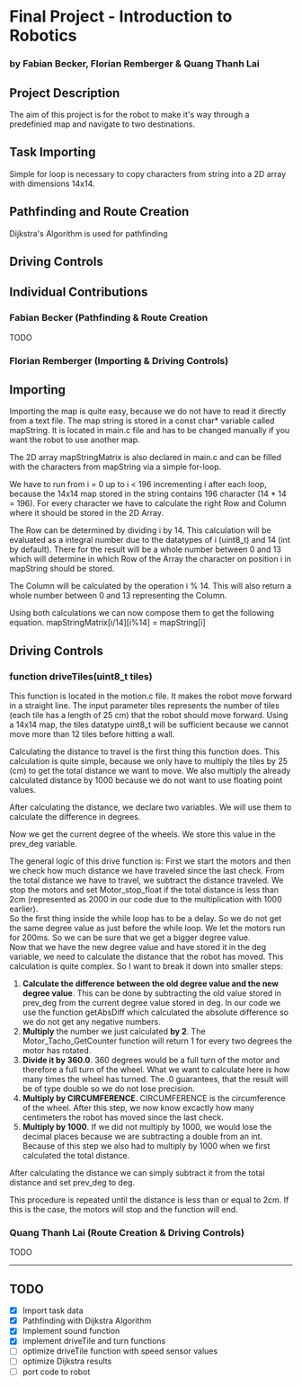 # Final Project - Introduction to Robotics
### by Fabian Becker, Florian Remberger & Quang Thanh Lai

## Project Description
The aim of this project is for the robot to make it's way through a predefinied map and navigate to two destinations.

## Task Importing
Simple for loop is necessary to copy characters from string into a 2D array with dimensions 14x14.

## Pathfinding and Route Creation
Dijkstra's Algorithm is used for pathfinding

## Driving Controls

## Individual Contributions
### Fabian Becker (Pathfinding & Route Creation
TODO

### Florian Remberger (Importing & Driving Controls)
## Importing
Importing the map is quite easy, because we do not have to read it directly from a text file. 
The map string is stored in a const char* variable called mapString.
It is located in main.c file and has to be changed manually if you want the robot to use another map.

The 2D array mapStringMatrix is also declared in main.c and can be filled with the characters from mapString via a simple for-loop.

We have to run from i = 0 up to i < 196 incrementing i after each loop, because the 14x14 map stored in the string contains 196 character (14 * 14 = 196).
For every character we have to calculate the right Row and Column where it should be stored in the 2D Array.

The Row can be determined by dividing i by 14. This calculation will be evaluated as a integral number due to the datatypes of i (uint8_t) and 14 (int by default). 
There for the result will be a whole number between 0 and 13 which will determine in which Row of the Array the character on position i in mapString should be stored.

The Column will be calculated by the operation i % 14. This will also return a whole number between 0 and 13 representing the Column.

Using both calculations we can now compose them to get the following equation.
mapStringMatrix[i/14][i%14] = mapString[i]

## Driving Controls
### function driveTiles(uint8_t tiles) 
This function is located in the motion.c file. 
It makes the robot move forward in a straight line. 
The input parameter tiles represents the number of tiles (each tile has a length of 25 cm) that the robot should move forward. 
Using a 14x14 map, the tiles datatype uint8_t will be sufficient because we cannot move more than 12 tiles before hitting a wall. 

Calculating the distance to travel is the first thing this function does. 
This calculation is quite simple, because we only have to multiply the tiles by 25 (cm) to get the total distance we want to move. We also multiply the already calculated distance by 1000 because we do not want to use floating point values.  

After calculating the distance, we declare two variables. We will use them to calculate the difference in degrees.  

Now we get the current degree of the wheels. We store this value in the prev_deg variable.  

The general logic of this drive function is: 
First we start the motors and then we check how much distance we have traveled since the last check. 
From the total distance we have to travel, we subtract the distance traveled. 
We stop the motors and set Motor_stop_float if the total distance is less than 2cm (represented as 2000 in our code due to the multiplication with 1000 earlier).  
So the first thing inside the while loop has to be a delay. So we do not get the same degree value as just before the while loop. 
We let the motors run for 200ms. So we can be sure that we get a bigger degree value.  
Now that we have the new degree value and have stored it in the deg variable, we need to calculate the distance that the robot has moved. 
This calculation is quite complex. So I want to break it down into smaller steps:

1) **Calculate the difference between the old degree value and the new degree value**. This can be done by subtracting the old value stored in prev_deg from the current degree value stored in deg. In our code we use the function getAbsDiff which calculated the absolute difference so we do not get any negative numbers.
2) **Multiply** the number we just calculated **by 2**. The Motor_Tacho_GetCounter function will return 1 for every two degrees the motor has rotated. 
3) **Divide it by 360.0**. 360 degrees would be a full turn of the motor and therefore a full turn of the wheel. What we want to calculate here is how many times the wheel has turned. The .0 guarantees, that the result will be of type double so we do not lose precision.
4) **Multiply by CIRCUMFERENCE**. CIRCUMFERENCE is the circumference of the wheel. After this step, we now know excactly how many centimeters the robot has moved since the last check. 
5) **Multiply by 1000**. If we did not multiply by 1000, we would lose the decimal places because we are subtracting a double from an int. Because of this step we also had to multiply by 1000 when we first calculated the total distance.

After calculating the distance we can simply subtract it from the total distance and set prev_deg to deg.

This procedure is repeated until the distance is less than or equal to 2cm. 
If this is the case, the motors will stop and the function will end.


### Quang Thanh Lai (Route Creation &  Driving Controls)
TODO


---


## TODO

- [x] Import task data
- [x] Pathfinding with Dijkstra Algorithm
- [x] Implement sound function
- [x] implement driveTile and turn functions
- [ ] optimize driveTile function with speed sensor values
- [ ] optimize Dijkstra results 
- [ ] port code to robot

